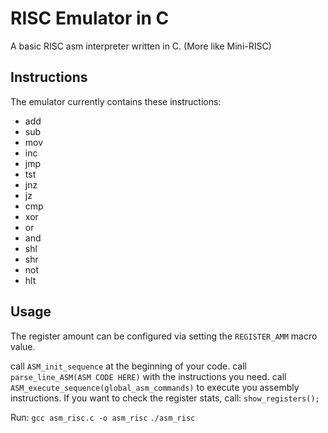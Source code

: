 # RISC Emulator in C

A basic RISC asm interpreter written in C. (More like Mini-RISC)

## Instructions

The emulator currently contains these instructions:

- add
- sub
- mov
- inc
- jmp
- tst
- jnz
- jz
- cmp
- xor
- or
- and
- shl
- shr
- not
- hlt

## Usage

The register amount can be configured via setting the `REGISTER_AMM` macro value.

call `ASM_init_sequence` at the beginning of your code.
call `parse_line_ASM(ASM CODE HERE)` with the instructions you need.
call `ASM_execute_sequence(global_asm_commands)` to execute you assembly instructions.
If you want to check the register stats, call: `show_registers();`

Run:
`gcc asm_risc.c -o asm_risc`
`./asm_risc`